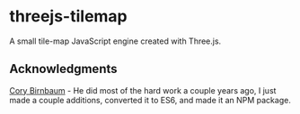 # threejs-tilemap
A small tile-map JavaScript engine created with Three.js.

## Acknowledgments
[Cory Birnbaum](https://github.com/vonWolfehaus) - He did most of the hard work a couple years ago, I just made a couple additions, converted it to ES6, and made it an NPM package.
